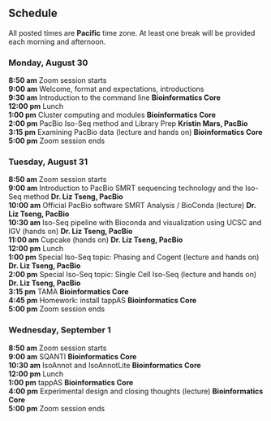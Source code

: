 ## Schedule

All posted times are **Pacific** time zone. At least one break will be provided each morning and afternoon.

### Monday, August 30

**8:50 am**  Zoom session starts    
**9:00 am**  Welcome, format and expectations, introductions    
**9:30 am**  Introduction to the command line __Bioinformatics Core__    
**12:00 pm** Lunch    
**1:00 pm**  Cluster computing and modules __Bioinformatics Core__  
**2:00 pm**  PacBio Iso-Seq method and Library Prep __Kristin Mars, PacBio__  
**3:15 pm**  Examining PacBio data (lecture and hands on) __Bioinformatics Core__  
**5:00 pm**  Zoom session ends    

### Tuesday, August 31

**8:50 am**  Zoom session starts  
**9:00 am**  Introduction to PacBio SMRT sequencing technology and the Iso-Seq method  __Dr. Liz Tseng, PacBio__    
**10:00 am** Official PacBio software SMRT Analysis / BioConda (lecture) __Dr. Liz Tseng, PacBio__  
**10:30 am** Iso-Seq pipeline with Bioconda and visualization using UCSC and IGV (hands on) __Dr. Liz Tseng, PacBio__  
**11:00 am** Cupcake (hands on) __Dr. Liz Tseng, PacBio__    
**12:00 pm** Lunch      
**1:00 pm**  Special Iso-Seq topic: Phasing and Cogent (lecture and hands on) __Dr. Liz Tseng, PacBio__  
**2:00 pm**  Special Iso-Seq topic: Single Cell Iso-Seq (lecture and hands on) __Dr. Liz Tseng, PacBio__  
**3:15 pm**  TAMA __Bioinformatics Core__  
**4:45 pm**  Homework: install tappAS __Bioinformatics Core__  
**5:00 pm**  Zoom session ends   

### Wednesday, September 1

**8:50 am**  Zoom session starts  
**9:00 am**  SQANTI __Bioinformatics Core__  
**10:30 am** IsoAnnot and IsoAnnotLite __Bioinformatics Core__     
**12:00 pm** Lunch  
**1:00 pm**  tappAS __Bioinformatics Core__  
**4:00 pm**  Experimental design and closing thoughts (lecture) __Bioinformatics Core__    
**5:00  pm**  Zoom session ends  
